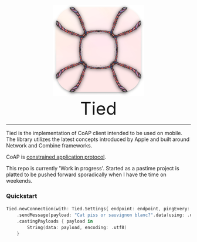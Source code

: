 <p align="center">
<img src="Sources/Resources/TiedPng.png" alt="Tied Icon" title="Tied" height="250"/><br>
<font size="15">Tied</font>
</p>

---
Tied is the implementation of CoAP client intended to be used on mobile. The library utilizes the latest concepts introduced by Apple and built around Network and Combine frameworks.

CoAP is [constrained application protocol](https://datatracker.ietf.org/doc/html/rfc7252).

This repo is currently 'Work in progress'. Started as a pastime project is platted to be pushed forward sporadically when I have the time on weekends.

### Quickstart
```swift
Tied.newConnection(with: Tied.Settings{ endpoint: endpoint, pingEvery: 0 })
    .sendMessage(payload: "Cat piss or sauvignon blanc?".data(using: .utf8)!)
    .castingPayloads { payload in
        String(data: payload, encoding: .utf8)
    }
```
